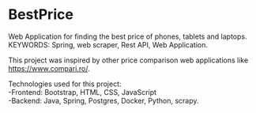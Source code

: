 # BestPrice

Web Application for finding the best price of phones, tablets and laptops.
KEYWORDS: Spring, web scraper, Rest API, Web Application.

This project was inspired by other price comparison web applications like https://www.compari.ro/.


Technologies used for this project:  
-Frontend: Bootstrap, HTML, CSS, JavaScript  
-Backend: Java, Spring, Postgres, Docker, Python, scrapy.
